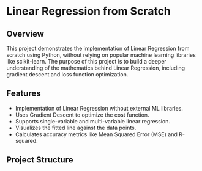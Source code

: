 # Linear Regression from Scratch

## Overview
This project demonstrates the implementation of Linear Regression from scratch using Python, without relying on popular machine learning libraries like scikit-learn. The purpose of this project is to build a deeper understanding of the mathematics behind Linear Regression, including gradient descent and loss function optimization.

## Features
- Implementation of Linear Regression without external ML libraries.
- Uses Gradient Descent to optimize the cost function.
- Supports single-variable and multi-variable linear regression.
- Visualizes the fitted line against the data points.
- Calculates accuracy metrics like Mean Squared Error (MSE) and R-squared.

## Project Structure
